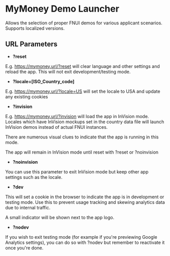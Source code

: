 # MyMoney Demo Launcher
Allows the selection of proper FNUI demos for various applicant scenarios. Supports localized versions.

## URL Parameters
- **?reset**

E.g. https://mymoney.url/?reset will clear language and other settings and reload the app. This will not exit development/testing mode.

- **?locale=[ISO_Country_code]**

E.g. https://mymoney.url/?locale=US will set the locale to USA and update any existing cookies

- **?invision**

E.g. https://mymoney.url/?invision will load the app in InVision mode. Locales which have InVision mockups set in the country data file will launch InVision demos instead of actual FNUI instances.

There are numerous visual clues to indicate that the app is running in this mode.

The app will remain in InVision mode until reset with ?reset or ?noinvision

- **?noinvision**

You can use this parameter to exit InVision mode but keep other app settings such as the locale.

- **?dev**

This will set a cookie in the browser to indicate the app is in development or testing mode. Use this to prevent usage tracking and skewing analytics data due to internal traffic.

A small indicator will be shown next to the app logo.

- **?nodev**   

If you wish to exit testing mode (for example if you're previewing Google Analytics settings), you can do so with ?nodev but remember to reactivate it once you're done.
